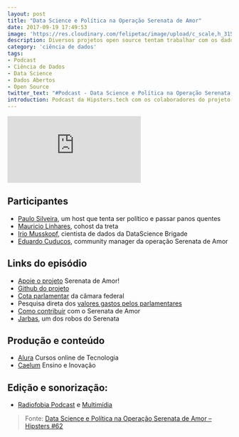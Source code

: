 ```yaml
---
layout: post
title: "Data Science e Política na Operação Serenata de Amor"
date: 2017-09-19 17:49:53
image: 'https://res.cloudinary.com/felipetac/image/upload/c_scale,h_315,w_600/v1516729937/Hipsters-62_opue3i.png'
description: Diversos projetos open source tentam trabalhar com os dados abertos do governo e outras entidades de transparência. A operação Serenata de Amor é certamente um dos projetos mais bem sucedidos e estruturados. Conheça um pouco dos objetivos do grupo e tecnologias existentes por trás.
category: 'ciência de dados'
tags:
- Podcast
- Ciência de Dados
- Data Science
- Dados Abertos
- Open Source
twitter_text: "#Podcast - Data Science e Política na Operação Serenata de Amor"
introduction: Podcast da Hipsters.tech com os colaboradores do projeto "Operação Serenata de Amor" que utiliza ciência de dados e dados abertos do governo
---
```

<iframe class="podcast" src="https://hipsters.tech/?powerpress_embed=1040-podcast&amp;powerpress_player=mediaelement-audio" frameborder="0" scrolling="no"></iframe>

## Participantes

- [Paulo Silveira](https://twitter.com/paulo_caelum), um host que tenta ser político e passar panos quentes
- [Mauricio Linhares](https://twitter.com/mauriciojr), cohost da treta
- [Irio Musskopf](https://twitter.com/irio), cientista de dados da DataScience Brigade
- [Eduardo Cuducos](https://twitter.com/cuducos), community manager da operação Serenata de Amor

## Links do episódio

- [Apoie o projeto](https://apoia.se/serenata) Serenata de Amor!
- [Github do projeto](https://github.com/datasciencebr/serenata-de-amor)
- [Cota parlamentar](http://www.camara.gov.br/cota-parlamentar/) da câmara federal
- Pesquisa direta dos [valores gastos pelos parlamentares](http://www2.camara.leg.br/transparencia/cota-para-exercicio-da-atividade-parlamentar/dados-abertos-cota-parlamentar)
- [Como contribuir](https://medium.com/data-science-brigade/how-does-one-contribute-to-serenata-de-amor-operation-36e3e7b38207) com o Serenata de Amor
- [Jarbas](https://jarbas.serenatadeamor.org/), um dos robos do Serenata

## Produção e conteúdo

- [Alura](https://www.alura.com.br/) Cursos online de Tecnologia
- [Caelum](https://www.caelum.com.br/) Ensino e Inovação

## Edição e sonorização: 
- [Radiofobia Podcast](http://www.radiofobia.com.br/) e [Multimídia](http://www.radiofobia.com.br/)

> Fonte: [Data Science e Política na Operação Serenata de Amor – Hipsters #62](https://hipsters.tech/data-science-e-politica-na-operacao-serenata-de-amor-hipsters-62/)
